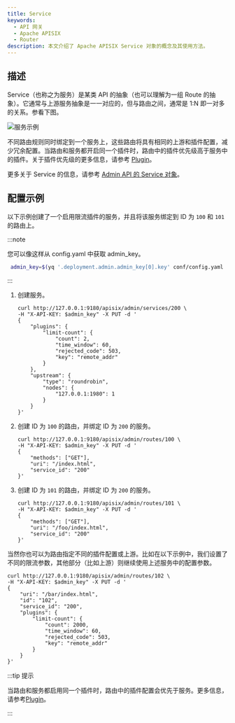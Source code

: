 ```yaml
---
title: Service
keywords:
  - API 网关
  - Apache APISIX
  - Router
description: 本文介绍了 Apache APISIX Service 对象的概念及其使用方法。
---
```


<!--
#
# Licensed to the Apache Software Foundation (ASF) under one or more
# contributor license agreements.  See the NOTICE file distributed with
# this work for additional information regarding copyright ownership.
# The ASF licenses this file to You under the Apache License, Version 2.0
# (the "License"); you may not use this file except in compliance with
# the License.  You may obtain a copy of the License at
#
#     http://www.apache.org/licenses/LICENSE-2.0
#
# Unless required by applicable law or agreed to in writing, software
# distributed under the License is distributed on an "AS IS" BASIS,
# WITHOUT WARRANTIES OR CONDITIONS OF ANY KIND, either express or implied.
# See the License for the specific language governing permissions and
# limitations under the License.
#
-->

## 描述

Service（也称之为服务）是某类 API 的抽象（也可以理解为一组 Route 的抽象）。它通常与上游服务抽象是一一对应的，但与路由之间，通常是 1:N 即一对多的关系。参看下图。

![服务示例](../../../assets/images/service-example.png)

不同路由规则同时绑定到一个服务上，这些路由将具有相同的上游和插件配置，减少冗余配置。当路由和服务都开启同一个插件时，路由中的插件优先级高于服务中的插件。关于插件优先级的更多信息，请参考 [Plugin](./plugin.md)。

更多关于 Service 的信息，请参考 [Admin API 的 Service 对象](../admin-api.md#service)。

## 配置示例

以下示例创建了一个启用限流插件的服务，并且将该服务绑定到 ID 为 `100` 和 `101` 的路由上。

:::note

您可以像这样从 config.yaml 中获取 admin_key。

```bash
 admin_key=$(yq '.deployment.admin.admin_key[0].key' conf/config.yaml | sed 's/"//g')
```

:::

1. 创建服务。

    ```shell
    curl http://127.0.0.1:9180/apisix/admin/services/200 \
    -H "X-API-KEY: $admin_key" -X PUT -d '
    {
        "plugins": {
            "limit-count": {
                "count": 2,
                "time_window": 60,
                "rejected_code": 503,
                "key": "remote_addr"
            }
        },
        "upstream": {
            "type": "roundrobin",
            "nodes": {
                "127.0.0.1:1980": 1
            }
        }
    }'
    ```

2. 创建 ID 为 `100` 的路由，并绑定 ID 为 `200` 的服务。

    ```shell
    curl http://127.0.0.1:9180/apisix/admin/routes/100 \
    -H "X-API-KEY: $admin_key" -X PUT -d '
    {
        "methods": ["GET"],
        "uri": "/index.html",
        "service_id": "200"
    }'
    ```

3. 创建 ID 为 `101` 的路由，并绑定 ID 为 `200` 的服务。

    ```shell
    curl http://127.0.0.1:9180/apisix/admin/routes/101 \
    -H "X-API-KEY: $admin_key" -X PUT -d '
    {
        "methods": ["GET"],
        "uri": "/foo/index.html",
        "service_id": "200"
    }'
    ```

当然你也可以为路由指定不同的插件配置或上游。比如在以下示例中，我们设置了不同的限流参数，其他部分（比如上游）则继续使用上述服务中的配置参数。

```shell
curl http://127.0.0.1:9180/apisix/admin/routes/102 \
-H "X-API-KEY: $admin_key" -X PUT -d '
{
    "uri": "/bar/index.html",
    "id": "102",
    "service_id": "200",
    "plugins": {
        "limit-count": {
            "count": 2000,
            "time_window": 60,
            "rejected_code": 503,
            "key": "remote_addr"
        }
    }
}'
```

:::tip 提示

当路由和服务都启用同一个插件时，路由中的插件配置会优先于服务。更多信息，请参考[Plugin](./plugin.md)。

:::
